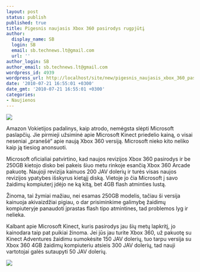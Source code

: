 ```yaml
---
layout: post
status: publish
published: true
title: Pigesnis naujasis Xbox 360 pasirodys rugpjūtį
author:
  display_name: SB
  login: SB
  email: sb.technews.lt@gmail.com
  url: ''
author_login: SB
author_email: sb.technews.lt@gmail.com
wordpress_id: 4939
wordpress_url: http://localhost/site/new/pigesnis_naujasis_xbox_360_pasirodys_rugpjuti/
date: '2010-07-21 16:55:01 +0300'
date_gmt: '2010-07-21 16:55:01 +0300'
categories:
- Naujienos
---
```

<div class="imgright"><img src="http://www.part.lt/img/a77ed7323b6ae62c4443e29e8c0597f8328.jpg"  /></div>
<p>Amazon Vokietijos padalinys, kaip atrodo, nemėgsta slėpti Microsoft paslapčių. Jie pirmieji užsiminė apie Microsoft Kinect priedelio kainą, o visai neseniai „pranešė“ apie naują Xbox 360 versiją. Microsoft nieko kito neliko kaip ją tiesiog anonsuoti.</p>
<p>Microsoft oficialiai patvirtino, kad naujos revizijos Xbox 360 pasirodys ir be 250GB kietojo disko bei pakeis šiuo metu rinkoje esančią Xbox 360 Arcade pakuotę. Naujoji revizija kainuos 200 JAV dolerių ir turės visas naujos revizijos ypatybes išskyrus kietąjį diską. Vietoje jo čia Microsoft į savo žaidimų kompiuterį įdėjo ne ką kitą, bet 4GB flash atminties lustą.</p>
<p>Žinoma, tai žymiai mažiau, nei esamas 250GB modelis, tačiau ši versija kainuoja akivaizdžiai pigiau, o dar prisiminkime galimybę žaidimų kompiuteryje panaudoti įprastas flash tipo atmintines, tad problemos lyg ir nelieka.</p>
<p>Kalbant apie Microsoft Kinect, kuris pasirodys jau šių metų lapkritį, jo kainodara taip pat puikiai žinoma. Jei jūs jau turite Xbox 360, už pakuotę su Kinect Adventures žaidimu sumokėsite 150 JAV dolerių, tuo tarpu versija su Xbox 360 4GB žaidimų kompiuteriu atsieis 300 JAV dolerių, tad nauji vartotojai galės sutaupyti 50 JAV dolerių.</p>
<p><img src="http://www.part.lt/img/4fb046719a8649269f8a074bc297eb0c261.jpg" /></p>
